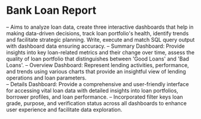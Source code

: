 # Bank Loan Report
– Aims to analyze loan data, create three interactive dashboards that help in making data-driven decisions, track loan 
portfolio's health, identify trends and facilitate strategic planning. Write, execute and match SQL query output with 
dashboard data ensuring accuracy. 
–  Summary Dashboard: Provide insights into key loan-related metrics and their change over time, assess the quality of loan 
portfolio that distinguishes between 'Good Loans' and 'Bad Loans'.
– Overview Dashboard: Represent lending activities, performance, and trends using various charts that provide
an insightful view of lending operations and loan parameters.  
– Details Dashboard: Provide a comprehensive and user-friendly interface for accessing vital loan data with detailed insights 
into loan portfolios, borrower profiles, and loan performance.
– Incorporated filter keys loan grade, purpose, and verification status across all dashboards to enhance user experience 
and facilitate data exploration. 
